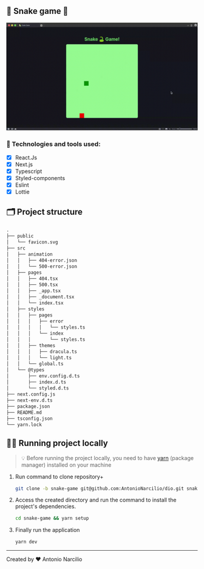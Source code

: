## 🐍 Snake game 👾

![](./.github/screen-capture.gif)

### 🚀 Technologies and tools used:

- [x] React.Js
- [x] Next.js
- [x] Typescript
- [x] Styled-components
- [x] Eslint
- [x] Lottie

## 🗂 Project structure

```
.
├── public
│   └── favicon.svg
├── src
│   ├── animation
│   │   ├── 404-error.json
│   │   └── 500-error.json
│   ├── pages
│   │   ├── 404.tsx
│   │   ├── 500.tsx
│   │   ├── _app.tsx
│   │   ├── _document.tsx
│   │   └── index.tsx
│   ├── styles
│   │   ├── pages
│   │   │   ├── error
│   │   │   │   └── styles.ts
│   │   │   └── index
│   │   │       └── styles.ts
│   │   ├── themes
│   │   │   ├── dracula.ts
│   │   │   └── light.ts
│   │   └── global.ts
│   └── @types
│       ├── env.config.d.ts
│       ├── index.d.ts
│       └── styled.d.ts
├── next.config.js
├── next-env.d.ts
├── package.json
├── README.md
├── tsconfig.json
└── yarn.lock
```

## 🏃‍♂️ Running project locally
> 💡 Before running the project locally, you need to have [yarn](#debian-stable) (package manager) installed on your machine

1. Run command to clone repository+
    ~~~bash
    git clone -b snake-game git@github.com:AntonioNarcilio/dio.git snake-game
    ~~~

2. Access the created directory and run the command to install the project's dependencies.
    ~~~bash
    cd snake-game && yarn setup
    ~~~
3. Finally run the application
    ~~~bash
    yarn dev
    ~~~

---

Created by ❤️ Antonio Narcilio
